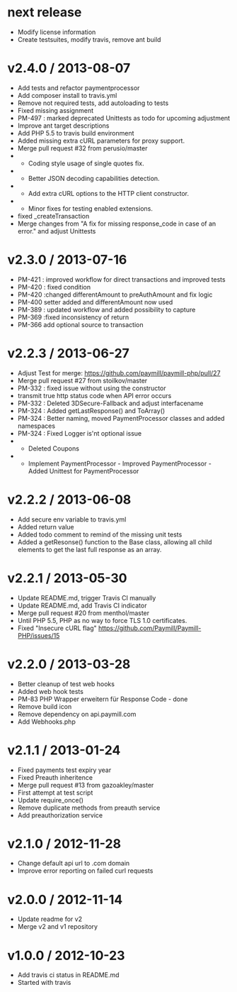 
next release 
===================
  * Modify license information
  * Create testsuites, modify travis, remove ant build


v2.4.0 / 2013-08-07 
===================

  * Add tests and refactor paymentprocessor
  * Add composer install to travis.yml
  * Remove not required tests, add autoloading to tests
  * Fixed missing assignment
  * PM-497 : marked deprecated Unittests as todo for upcoming adjustment
  * Improve ant target descriptions
  * Add PHP 5.5 to travis build environment
  * Added missing extra cURL parameters for proxy support.
  * Merge pull request #32 from perusio/master
  * * Coding style usage of single quotes fix.
  * * Better JSON decoding capabilities detection.
  * * Add extra cURL options to the HTTP client constructor.
  * * Minor fixes for testing enabled extensions.
  * fixed _createTransaction
  * Merge changes from "A fix for missing response_code in case of an error." and adjust Unittests
 

v2.3.0 / 2013-07-16
===================

  * PM-421 : improved workflow for direct transactions and improved tests
  * PM-420 : fixed condition
  * PM-420 :changed differentAmount to preAuthAmount and fix logic
  * PM-400 setter added and differentAmount now used
  * PM-389 : updated workflow and added possibility to capture
  * PM-369 :fixed inconsistency of return
  * PM-366 add optional source to transaction


v2.2.3 / 2013-06-27
===================

  * Adjust Test for merge: https://github.com/paymill/paymill-php/pull/27
  * Merge pull request #27 from stoilkov/master
  * PM-332 : fixed issue without using the constructor
  * transmit true http status code when API error occurs
  * PM-332 : Deleted 3DSecure-Fallback and adjust interfacename
  * PM-324 : Added getLastResponse() and ToArray()
  * PM-324 : Better naming, moved PaymentProcessor classes and added namespaces
  * PM-324 : Fixed Logger is'nt optional issue
  * - Deleted Coupons
  * - Implement PaymentProcessor - Improved PaymentProcessor - Added Unittest for PaymentProcessor
  

v2.2.2 / 2013-06-08 
===================

  * Add secure env variable  to travis.yml
  * Added return value
  * Added todo comment to remind of the missing unit tests
  * Added a getResonse() function to the Base class, allowing all child elements to get the last full response as an array.


v2.2.1 / 2013-05-30 
===================

  * Update README.md, trigger Travis CI manually
  * Update README.md, add Travis CI indicator
  * Merge pull request #20 from menthol/master
  * Until PHP 5.5, PHP as no way to force TLS 1.0 certificates.
  * Fixed "Insecure cURL flag" https://github.com/Paymill/Paymill-PHP/issues/15


v2.2.0 / 2013-03-28 
===================

  * Better cleanup of test web hooks
  * Added web hook tests
  * PM-83 PHP Wrapper erweitern für Response Code - done
  * Remove build icon
  * Remove dependency on api.paymill.com
  * Add Webhooks.php


v2.1.1 / 2013-01-24 
===================

  * Fixed payments test expiry year
  * Fixed Preauth inheritence
  * Merge pull request #13 from gazoakley/master
  * First attempt at test script
  * Update require_once()
  * Remove duplicate methods from preauth service
  * Add preauthorization service


v2.1.0 / 2012-11-28 
===================

  * Change default api url to .com domain
  * Improve error reporting on failed curl requests


v2.0.0 / 2012-11-14
===================

  * Update readme for v2
  * Merge v2 and v1 repository


v1.0.0 / 2012-10-23
===================

  * Add travis ci status in README.md
  * Started with travis
